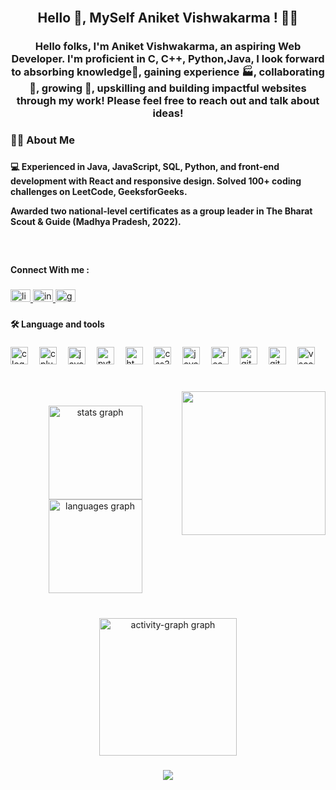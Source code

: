<br clear="both">

<h2 align="center">Hello 👋, MySelf Aniket Vishwakarma ! 👩‍🎓</h2>

###

<h3 align="center">Hello folks, I'm Aniket Vishwakarma, an aspiring Web Developer. I'm proficient in C, C++, Python,Java, I look forward to absorbing knowledge🧠, gaining experience 🏭, collaborating🤝, growing 🌱, upskilling and building impactful websites through my work! Please feel free to reach out and talk about ideas!</h3>

###

<h3 align="left">👩‍💻  About Me</h3>

###

<h4 align="left"> 💻 Experienced in Java, JavaScript, SQL, Python, and front-end development with React and responsive design.     
Solved 100+ coding challenges on LeetCode, GeeksforGeeks.

  Awarded two national-level certificates as a group leader in The Bharat Scout & Guide (Madhya Pradesh, 2022).</h4>

###

<br clear="both">

<h4 align="left">Connect With me :</h4>

###

<div align="left">
  <a href="https://www.linkedin.com/in/aniket-vishwakarma-729972226/" target="_blank">
    <img src="https://raw.githubusercontent.com/maurodesouza/profile-readme-generator/master/src/assets/icons/social/linkedin/default.svg" width="32" height="20" alt="linkedin logo"  />
  </a>
  <a href="https://www.instagram.com/vaniket15/" target="_blank">
    <img src="https://raw.githubusercontent.com/maurodesouza/profile-readme-generator/master/src/assets/icons/social/instagram/default.svg" width="32" height="20" alt="instagram logo"  />
  </a>
  <a href="vaniket2021@gmail.com" target="_blank">
    <img src="https://raw.githubusercontent.com/maurodesouza/profile-readme-generator/master/src/assets/icons/social/gmail/default.svg" width="32" height="20" alt="gmail logo"  />
  </a>
</div>

###

<h4 align="left">🛠 Language and tools</h4>

###

<div align="left">
  <img src="https://cdn.jsdelivr.net/gh/devicons/devicon/icons/c/c-original.svg" height="28" alt="c logo"  />
  <img width="10" />
  <img src="https://cdn.jsdelivr.net/gh/devicons/devicon/icons/cplusplus/cplusplus-original.svg" height="28" alt="cplusplus logo"  />
  <img width="10" />
  <img src="https://cdn.jsdelivr.net/gh/devicons/devicon/icons/java/java-original.svg" height="28" alt="java logo"  />
  <img width="10" />
  <img src="https://cdn.jsdelivr.net/gh/devicons/devicon/icons/python/python-original.svg" height="28" alt="python logo"  />
  <img width="10" />
  <img src="https://cdn.jsdelivr.net/gh/devicons/devicon/icons/html5/html5-original-wordmark.svg" height="28" alt="html5 logo"  />
  <img width="10" />
  <img src="https://cdn.jsdelivr.net/gh/devicons/devicon/icons/css3/css3-original.svg" height="28" alt="css3 logo"  />
  <img width="10" />
  <img src="https://cdn.jsdelivr.net/gh/devicons/devicon/icons/javascript/javascript-original.svg" height="28" alt="javascript logo"  />
  <img width="10" />
  <img src="https://cdn.jsdelivr.net/gh/devicons/devicon/icons/react/react-original.svg" height="28" alt="react logo"  />
  <img width="10" />
  <img src="https://cdn.jsdelivr.net/gh/devicons/devicon/icons/git/git-original.svg" height="28" alt="git logo"  />
  <img width="10" />
  <img src="https://cdn.jsdelivr.net/gh/devicons/devicon/icons/github/github-original-wordmark.svg" height="28" alt="github logo"  />
  <img width="10" />
  <img src="https://cdn.jsdelivr.net/gh/devicons/devicon/icons/vscode/vscode-original.svg" height="28" alt="vscode logo"  />
</div>

###

<br clear="both">

<img align="right" height="230" src="https://media1.giphy.com/media/qgQUggAC3Pfv687qPC/giphy.gif"  />

###

<div align="center">
  <img src="https://github-readme-stats.vercel.app/api?username=aniketvishwakarma21&hide_title=false&hide_rank=false&show_icons=true&include_all_commits=true&count_private=true&disable_animations=false&theme=dracula&locale=en&hide_border=false&order=1" height="150" alt="stats graph" /> <br>
  <img src="https://github-readme-stats.vercel.app/api/top-langs?username=aniketvishwakarma21&locale=en&hide_title=false&layout=compact&card_width=320&langs_count=5&theme=dracula&hide_border=false&order=2" height="150" alt="languages graph"  />
</div>

###

<br clear="both">

<div align="center">
  <img src="https://github-readme-activity-graph.vercel.app/graph?username=aniketvishwakarma21&radius=30&theme=nightowl&area=true&order=5" height="220" alt="activity-graph graph"  />
</div>

###

<div align="center">
  <img src="https://profile-counter.glitch.me/aniketvishwakarma21/count.svg?"  />
</div>

###
